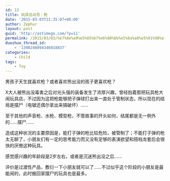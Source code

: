 ```yaml
---
id: 13
title: 玩具总动员：枪
date: '2015-03-03T21:35:07+08:00'
author: Zephur
layout: post
guid: 'http://astimego.com/?p=11'
permalink: /2015/03/03/%e7%8e%a9%e5%85%b7%e6%80%bb%e5%8a%a8%e5%91%98%ef%bc%9a%e6%9e%aa/
duoshuo_thread_id:
    - '1390240094346018837'
categories:
    - Child
tags:
    - Toy
---
```


男孩子天生就喜欢枪？或者喜欢熊出没的孩子更喜欢枪？

X大人被熊出没毒害之后对光头强的装备发生了浓厚兴趣，曾经抱着那把玩具枪大闹玩具店，不过因为这把枪能够把子弹球打出来一直处于管制状态，所以现在的结局是摆尸（电锯还偶尔拿出来搞破坏）……

<!--more-->

至于其他的声音枪、水枪、模型枪，不管故事的开头如何，结尾都是无一例外的……摆尸……

造成这种状况的主要原因是，能打子弹的枪比较危险，被管制了；不能打子弹的枪太无聊了，小朋友们有一定的思考能力而又没有足够的表演欲望和搭档龙套后会很快的厌倦这种玩具。

感觉感兴趣的年龄段是2岁左右，或者是沉迷熊出没之后……

评价是过渡性产品，敷衍一下小朋友就可以了……不过似乎这个阶段的小朋友是最能闹的，此时搬回家摆尸的玩具也是最多。